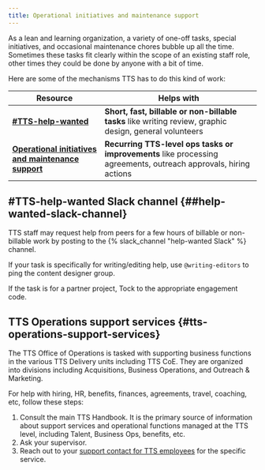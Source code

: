 ```yaml
---
title: Operational initiatives and maintenance support
---
```


As a lean and learning organization, a variety of one-off tasks, special initiatives, and occasional maintenance chores bubble up all the time. Sometimes these tasks fit clearly within the scope of an existing staff role, other times they could be done by anyone with a bit of time.

Here are some of the mechanisms TTS has to do this kind of work:

| Resource | Helps with |
|----------|------------|
| [**\#TTS-help-wanted**](##help-wanted-slack-channel)  | **Short, fast, billable or non-billable tasks**  like writing review, graphic design, general volunteers |
| [**Operational initiatives and maintenance support**](/about-us/center-of-excellence/operations/delivery-assurance/)  | **Recurring TTS-level ops tasks or improvements**  like processing agreements, outreach approvals, hiring actions |

## \#TTS-help-wanted Slack channel {##help-wanted-slack-channel}

TTS staff may request help from peers for a few hours of billable or non-billable work by posting to the {% slack_channel "help-wanted Slack" %} channel.

If your task is specifically for writing/editing help, use `@writing-editors` to ping the content designer group.

If the task is for a partner project, Tock to the appropriate engagement code.

## TTS Operations support services {#tts-operations-support-services}

The TTS Office of Operations is tasked with supporting business functions in the various TTS Delivery units including TTS CoE. They are organized into divisions including Acquisitions, Business Operations, and Outreach & Marketing.

For help with hiring, HR, benefits, finances, agreements, travel, coaching, etc, follow these steps:

1. Consult the main TTS Handbook. It is the primary source of information about support services and operational functions managed at the TTS level, including Talent, Business Ops, benefits, etc.
2. Ask your supervisor.
3. Reach out to your [support contact for TTS employees](https://docs.google.com/document/d/15glvq9UakKUN8XTRTa6gRkhBHm2whhQyAGmf8ibTtBs/edit) for the specific service.
